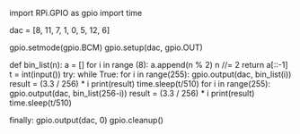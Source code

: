import RPi.GPIO as gpio
import time

dac = [8, 11, 7, 1, 0, 5, 12, 6]

gpio.setmode(gpio.BCM)
gpio.setup(dac, gpio.OUT)

def bin_list(n):
    a = []
    for i in range (8):
        a.append(n % 2)
        n //= 2
    return a[::-1]
t = int(input())
try:
    while True:
        for i in range(255):
            gpio.output(dac, bin_list(i))
            result = (3.3 / 256) * i
            print(result)
            time.sleep(t/510)
        for i in range(255):
            gpio.output(dac, bin_list(256-i))
            result = (3.3 / 256) * i
            print(result)
            time.sleep(t/510)

finally:
    gpio.output(dac, 0)
    gpio.cleanup()
